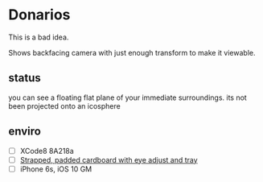 # Donarios
This is a bad idea.

Shows backfacing camera with just enough transform to make it viewable.

## status
you can see a floating flat plane of your immediate surroundings. its not been projected onto an icosphere

## enviro
- [ ] XCode8 8A218a
- [ ] [Strapped, padded cardboard with eye adjust and tray](https://www.amazon.com/gp/product/B01H17K6SA)
- [ ] iPhone 6s, iOS 10 GM
